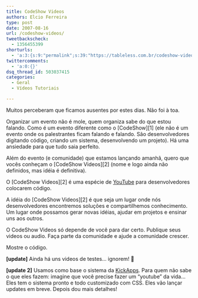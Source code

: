 ```yaml
---
title: CodeShow Videos
authors: Elcio Ferreira
type: post
date: 2007-08-16
url: /codeshow-videos/
tweetbackscheck:
  - 1356455399
shorturls:
  - 'a:3:{s:9:"permalink";s:39:"https://tableless.com.br/codeshow-videos";s:7:"tinyurl";s:26:"https://tinyurl.com/3clpom2";s:4:"isgd";s:19:"https://is.gd/1C3hB7";}'
twittercomments:
  - 'a:0:{}'
dsq_thread_id: 503037415
categories:
  - Geral
  - Vídeos Tutoriais

---
```

Muitos perceberam que ficamos ausentes por estes dias. Não foi à toa.
  
Organizar um evento não é mole, quem organiza sabe do que estou falando. Como é um evento diferente como o [CodeShow][1] (ele não é um evento onde os palestrantes ficam falando e falando. São desenvolvedores digitando código, criando um sistema, desenvolvendo um projeto). Há uma ansiedade para que tudo saia perfeito.

Além do evento (e comunidade) que estamos lançando amanhã, quero que vocês conheçam o [CodeShow Videos][2] (nome e logo ainda não definidos, mas idéia é definitiva).
  
O [CodeShow Videos][2] é uma espécie de [YouTube][3] para desenvolvedores colocarem código.

A idéia do [CodeShow Videos][2] é que seja um lugar onde nós desenvolvedores encontremos soluções e compartilhemos conhecimento. Um lugar onde possamos gerar novas idéias, ajudar em projetos e ensinar uns aos outros.

O CodeShow Videos só depende de você para dar certo. Publique seus videos ou audio. Faça parte da comunidade e ajude a comunidade crescer.

Mostre o código.

**[update]** Ainda há uns videos de testes&#8230; ignorem! 🙂

**[update 2]** Usamos como base o sistema da [KickApps][4]. Para quem não sabe o que eles fazem: imagine que você precise fazer um &#8220;youtube&#8221; da vida&#8230; Eles tem o sistema pronto e todo customizado com CSS. Eles vão lançar updates em breve. Depois dou mais detalhes!

 [3]: https://youtube.com
 [4]: https://kickapps.com/